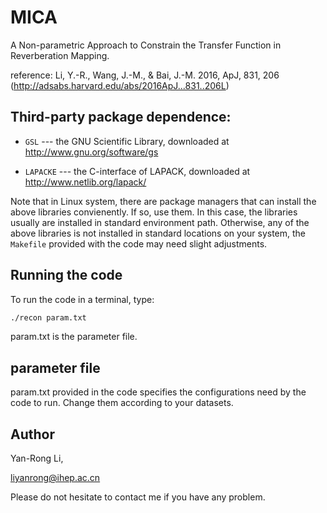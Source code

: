 # MICA
A Non-parametric Approach to Constrain the Transfer Function in Reverberation Mapping.

reference: Li, Y.-R., Wang, J.-M., & Bai, J.-M. 2016, ApJ, 831, 206
           (http://adsabs.harvard.edu/abs/2016ApJ...831..206L)

## Third-party package dependence: 
* `GSL` --- the GNU Scientific Library, downloaded at  http://www.gnu.org/software/gs

* `LAPACKE` ---  the C-interface of LAPACK, downloaded at  http://www.netlib.org/lapack/

Note that in Linux system, there are package managers that can install the above libraries convienently. If so, use them. In this case, the libraries usually are installed in standard environment path. Otherwise, any of the above libraries is not installed in standard locations on your system, the `Makefile` provided with the code may need slight adjustments.

## Running the code
To run the code in a terminal, type:

```Bash
./recon param.txt
```

param.txt is the parameter file.

## parameter file

param.txt provided in the code specifies the configurations need by the code to run. Change them according to your datasets.

## Author
Yan-Rong Li,

liyanrong@ihep.ac.cn

Please do not hesitate to contact me if you have any problem.
